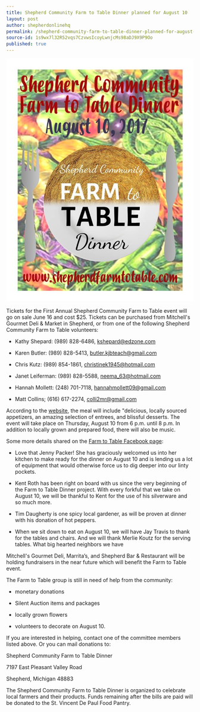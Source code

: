 ```yaml
---
title: Shepherd Community Farm to Table Dinner planned for August 10
layout: post
author: shepherdonlinehq
permalink: /shepherd-community-farm-to-table-dinner-planned-for-august-10/
source-id: 1s9wx7l32R52vqs7CzvwsIcoyLwnjcMs98aDJ9X9P9Oo
published: true
---
```


![farm to table](../public/farmtotable.png)

Tickets for the First Annual Shepherd Community Farm to Table event will go on sale June 16 and cost $25. Tickets can be purchased from Mitchell's Gourmet Deli & Market in Shepherd, or from one of the following Shepherd Community Farm to Table volunteers:

* Kathy Shepard: (989) 828-6486, kshepard@edzone.com

* Karen Butler: (989) 828-5413, [butler.kjbteach@gmail.com](mailto:butler.kjbteach@gmail.com)

* Chris Kutz: (989) 854-1861, christinek1945@hotmail.com

* Janet Leiferman: (989) 828-5588, neema_63@hotmail.com

* Hannah Mollett: (248) 701-7118, hannahmollett09@gmail.com

* Matt Collins; (616) 617-2274, colli2mr@gmail.com

According to the [website](http://shepherdfarmtotable.com/), the meal will include "delicious, locally sourced appetizers, an amazing selection of entrees, and blissful desserts. The event will take place on Thursday, August 10 from 6 p.m. until 8 p.m. In addition to locally grown and prepared food, there will also be music.

Some more details shared on the [Farm to Table Facebook page](https://www.facebook.com/Shepherd-Community-Farm-to-Table-Dinner-459294594280364/):

* Love that Jenny Packer! She has graciously welcomed us into her kitchen to make ready for the dinner on August 10 and is lending us a lot of equipment that would otherwise force us to dig deeper into our linty pockets.

* Kent Roth has been right on board with us since the very beginning of the Farm to Table Dinner project. With every forkful that we take on August 10, we will be thankful to Kent for the use of his silverware and so much more.

* Tim Daugherty is one spicy local gardener, as will be proven at dinner with his donation of hot peppers.

* When we sit down to eat on August 10, we will have Jay Travis to thank for the tables and chairs. And we will thank Merlie Koutz for the serving tables. What big hearted neighbors we have

Mitchell's Gourmet Deli, Marrita’s, and Shepherd Bar & Restaurant will be holding fundraisers in the near future which will benefit the Farm to Table event.

The Farm to Table group is still in need of help from the community:

* monetary donations

* Silent Auction items and packages

* locally grown flowers

* volunteers to decorate on August 10. 

If you are interested in helping, contact one of the committee members listed above. Or you can mail donations to:

Shepherd Community Farm to Table Dinner 

7197 East Pleasant Valley Road

Shepherd, Michigan 48883

The Shepherd Community Farm to Table Dinner is organized to celebrate local farmers and their products. Funds remaining after the bills are paid will be donated to the St. Vincent De Paul Food Pantry.

